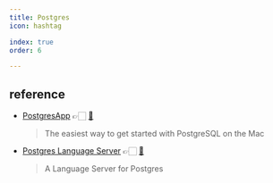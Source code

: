 ```yaml
---
title: Postgres
icon: hashtag

index: true
order: 6

---
```


<!-- more -->

## reference

- [PostgresApp](http://postgresapp.com) 👉🏻 [🐙](https://github.com/PostgresApp/PostgresApp)
    > The easiest way to get started with PostgreSQL on the Mac
- [Postgres Language Server](https://pgtools.dev/) 👉🏻 [🐙](https://github.com/supabase-community/postgres-language-server)
    > A Language Server for Postgres


